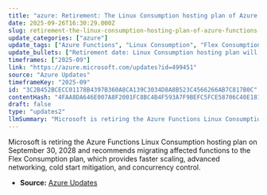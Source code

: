 ```yaml
---
title: "azure: Retirement: The Linux Consumption hosting plan of Azure Functions will be retired on September 30, 2028. Migrate to Flex Consumption."
date: 2025-09-26T16:30:29.000Z
slug: retirement-the-linux-consumption-hosting-plan-of-azure-functions-will-be-retired-on-september-30-2028-migrate-to-flex-consumption
update_categories: ["azure"]
update_tags: ["Azure Functions", "Linux Consumption", "Flex Consumption", "retirement", "migration", "serverless", "deadline"]
update_bullets: ["Retirement date: Linux Consumption hosting plan will be retired on September 30, 2028.", "Recommended target: migrate workloads to the Flex Consumption plan.", "Flex Consumption benefits: faster scaling, advanced networking, cold start mitigation, and concurrency control.", "Action: inventory and identify functions currently using the Linux Consumption plan.", "Migration steps: plan migration, test functions on Flex Consumption, update configurations and networking, then cut over and monitor.", "Use Azure management tools (Portal, CLI, ARM templates, Resource Graph) or your inventory process to locate affected resources.", "Allow time for testing and validation before the retirement date; contact Microsoft support if you need migration assistance."]
timeframes: ["2025-09"]
link: "https://azure.microsoft.com/updates?id=499451"
source: "Azure Updates"
timeframeKey: "2025-09"
id: "3C2B452BCECC01178B4397B360A8CA139C3034D8A8B523C4566266AB7C817B0C"
contentHash: "4FAA8DA646E007A8F2001FC8BC4B4F593A7F9BEFC5FCE58706C40E181202583C"
draft: false
type: "updates2"
llmSummary: "Microsoft is retiring the Azure Functions Linux Consumption hosting plan on September 30, 2028 and recommends migrating affected functions to the Flex Consumption plan, which provides faster scaling, advanced networking, cold start mitigation, and concurrency control."
---
```


Microsoft is retiring the Azure Functions Linux Consumption hosting plan on September 30, 2028 and recommends migrating affected functions to the Flex Consumption plan, which provides faster scaling, advanced networking, cold start mitigation, and concurrency control.

- **Source:** [Azure Updates](https://azure.microsoft.com/updates?id=499451)
